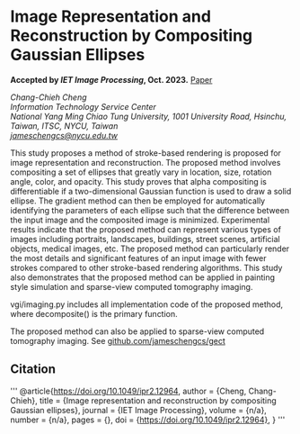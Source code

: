 
# Image Representation and Reconstruction by Compositing Gaussian Ellipses

**Accepted by *IET Image Processing*, Oct. 2023.**
[Paper](http://doi.org/10.1049/ipr2.12964)

*Chang-Chieh Cheng*\
*Information Technology Service Center*\
*National Yang Ming Chiao Tung University, 1001 University Road, Hsinchu, Taiwan, ITSC, NYCU, Taiwan*\
*<jameschengcs@nycu.edu.tw>*

This study proposes a method of stroke-based rendering is proposed for image representation and reconstruction. The proposed method involves compositing a set of ellipses that greatly vary in location, size, rotation angle, color, and opacity. This study proves that alpha compositing is differentiable if a two-dimensional Gaussian function is used to draw a solid ellipse. The gradient method can then be employed for automatically identifying the parameters of each ellipse such that the difference between the input image and the composited image is minimized. Experimental results indicate that the proposed method can represent various types of images including portraits, landscapes, buildings, street scenes, artificial objects, medical images, etc. The proposed method can particularly render the most details and significant features of an input image with fewer strokes compared to other stroke-based rendering algorithms. This study also demonstrates that the proposed method can be applied in painting style simulation and sparse-view computed tomography imaging.

vgi/imaging.py includes all implementation code of the proposed method, where decomposite() is the primary function.

The proposed method can also be applied to sparse-view computed tomography imaging. See [github.com/jameschengcs/gect](https://github.com/jameschengcs/gect)

## Citation
'''
@article{https://doi.org/10.1049/ipr2.12964,
author = {Cheng, Chang-Chieh},
title = {Image representation and reconstruction by compositing Gaussian ellipses},
journal = {IET Image Processing},
volume = {n/a},
number = {n/a},
pages = {},
doi = {https://doi.org/10.1049/ipr2.12964},
}
'''
